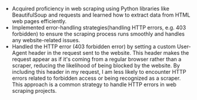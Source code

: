 - Acquired proficiency in web scraping using Python libraries like BeautifulSoup and requests and learned how to extract data from HTML web pages efficiently.
- Implemented error-handling strategies(handling HTTP errors, e.g. 403 forbidden) to ensure the scraping process runs smoothly and handles any website-related issues.
- Handled the HTTP error (403 forbidden error) by setting a custom User-Agent header in the request sent to the website. This header makes the request appear as if it's coming from a regular browser rather than a scraper, reducing the likelihood of being blocked by the website. By including this header in my request, I am less likely to encounter HTTP errors related to forbidden access or being recognized as a scraper. This approach is a common strategy to handle HTTP errors in web scraping projects.
